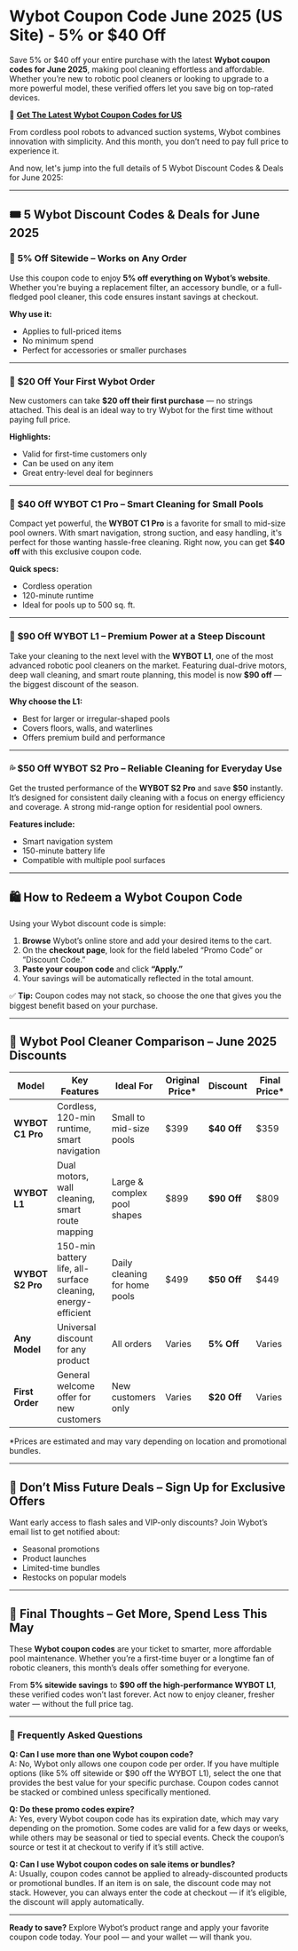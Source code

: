 # Wybot Coupon Code June 2025 (US Site) - 5% or $40 Off

Save 5% or $40 off your entire purchase with the latest **Wybot coupon codes for June 2025**, making pool cleaning effortless and affordable. Whether you’re new to robotic pool cleaners or looking to upgrade to a more powerful model, these verified offers let you save big on top-rated devices.

🔗 **[Get The Latest Wybot Coupon Codes for US](https://www.dealsvalid.com/brands/wybot?utm_source=github&utm_medium=readme&utm_campaign=official)**

From cordless pool robots to advanced suction systems, Wybot combines innovation with simplicity. And this month, you don’t need to pay full price to experience it. 

And now, let's jump into the full details of 5 Wybot Discount Codes & Deals for June 2025:

---

## 🎟️ 5 Wybot Discount Codes & Deals for June 2025

### 🔹 **5% Off Sitewide – Works on Any Order**
Use this coupon code to enjoy **5% off everything on Wybot’s website**. Whether you're buying a replacement filter, an accessory bundle, or a full-fledged pool cleaner, this code ensures instant savings at checkout.

**Why use it:**  
- Applies to full-priced items  
- No minimum spend  
- Perfect for accessories or smaller purchases

---

### 🤞 **$20 Off Your First Wybot Order**
New customers can take **$20 off their first purchase** — no strings attached. This deal is an ideal way to try Wybot for the first time without paying full price.

**Highlights:**  
- Valid for first-time customers only  
- Can be used on any item  
- Great entry-level deal for beginners

---

### 🧄 **$40 Off WYBOT C1 Pro – Smart Cleaning for Small Pools**
Compact yet powerful, the **WYBOT C1 Pro** is a favorite for small to mid-size pool owners. With smart navigation, strong suction, and easy handling, it's perfect for those wanting hassle-free cleaning. Right now, you can get **$40 off** with this exclusive coupon code.

**Quick specs:**  
- Cordless operation  
- 120-minute runtime  
- Ideal for pools up to 500 sq. ft.

---

### 💎 **$90 Off WYBOT L1 – Premium Power at a Steep Discount**
Take your cleaning to the next level with the **WYBOT L1**, one of the most advanced robotic pool cleaners on the market. Featuring dual-drive motors, deep wall cleaning, and smart route planning, this model is now **$90 off** — the biggest discount of the season.

**Why choose the L1:**  
- Best for larger or irregular-shaped pools  
- Covers floors, walls, and waterlines  
- Offers premium build and performance

---

### 💦 **$50 Off WYBOT S2 Pro – Reliable Cleaning for Everyday Use**
Get the trusted performance of the **WYBOT S2 Pro** and save **$50** instantly. It’s designed for consistent daily cleaning with a focus on energy efficiency and coverage. A strong mid-range option for residential pool owners.

**Features include:**  
- Smart navigation system  
- 150-minute battery life  
- Compatible with multiple pool surfaces

---

## 🛍️ How to Redeem a Wybot Coupon Code
Using your Wybot discount code is simple:

1. **Browse** Wybot’s online store and add your desired items to the cart.  
2. On the **checkout page**, look for the field labeled “Promo Code” or “Discount Code.”  
3. **Paste your coupon code** and click **“Apply.”**  
4. Your savings will be automatically reflected in the total amount.

✅ **Tip:** Coupon codes may not stack, so choose the one that gives you the biggest benefit based on your purchase.

---

## 🧷 Wybot Pool Cleaner Comparison – June 2025 Discounts

| Model           | Key Features                                                                 | Ideal For                      | Original Price* | Discount         | Final Price* |
|----------------|------------------------------------------------------------------------------|--------------------------------|------------------|------------------|--------------|
| **WYBOT C1 Pro** | Cordless, 120-min runtime, smart navigation                                 | Small to mid-size pools        | $399             | **$40 Off**      | $359         |
| **WYBOT L1**     | Dual motors, wall cleaning, smart route mapping                             | Large & complex pool shapes    | $899             | **$90 Off**      | $809         |
| **WYBOT S2 Pro** | 150-min battery life, all-surface cleaning, energy-efficient                | Daily cleaning for home pools  | $499             | **$50 Off**      | $449         |
| **Any Model**    | Universal discount for any product                                          | All orders                     | Varies           | **5% Off**       | Varies       |
| **First Order**  | General welcome offer for new customers                                     | New customers only             | Varies           | **$20 Off**      | Varies       |

\*Prices are estimated and may vary depending on location and promotional bundles.

---

## 📧 Don’t Miss Future Deals – Sign Up for Exclusive Offers

Want early access to flash sales and VIP-only discounts? Join Wybot’s email list to get notified about:
- Seasonal promotions  
- Product launches  
- Limited-time bundles  
- Restocks on popular models

---

## 🏁 Final Thoughts – Get More, Spend Less This May

These **Wybot coupon codes** are your ticket to smarter, more affordable pool maintenance. Whether you’re a first-time buyer or a longtime fan of robotic cleaners, this month’s deals offer something for everyone.

From **5% sitewide savings** to **$90 off the high-performance WYBOT L1**, these verified codes won’t last forever. Act now to enjoy cleaner, fresher water — without the full price tag.

---

### 🔎 Frequently Asked Questions

**Q: Can I use more than one Wybot coupon code?**  
A: No, Wybot only allows one coupon code per order. If you have multiple options (like 5% off sitewide or $90 off the WYBOT L1), select the one that provides the best value for your specific purchase. Coupon codes cannot be stacked or combined unless specifically mentioned.

**Q: Do these promo codes expire?**  
A: Yes, every Wybot coupon code has its expiration date, which may vary depending on the promotion. Some codes are valid for a few days or weeks, while others may be seasonal or tied to special events. Check the coupon’s source or test it at checkout to verify if it’s still active.

**Q: Can I use Wybot coupon codes on sale items or bundles?**  
A: Usually, coupon codes cannot be applied to already-discounted products or promotional bundles. If an item is on sale, the discount code may not stack. However, you can always enter the code at checkout — if it’s eligible, the discount will apply automatically.

---

**Ready to save?** Explore Wybot’s product range and apply your favorite coupon code today. Your pool — and your wallet — will thank you.
